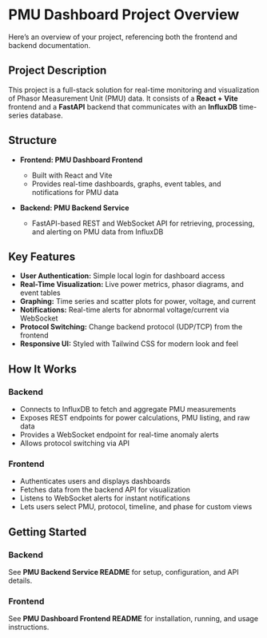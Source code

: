 
# PMU Dashboard Project Overview

Here’s an overview of your project, referencing both the frontend and backend documentation.

## Project Description

This project is a full-stack solution for real-time monitoring and visualization of Phasor Measurement Unit (PMU) data. It consists of a **React + Vite** frontend and a **FastAPI** backend that communicates with an **InfluxDB** time-series database.

## Structure

- **Frontend: PMU Dashboard Frontend**
  - Built with React and Vite
  - Provides real-time dashboards, graphs, event tables, and notifications for PMU data

- **Backend: PMU Backend Service**
  - FastAPI-based REST and WebSocket API for retrieving, processing, and alerting on PMU data from InfluxDB

## Key Features

- **User Authentication:** Simple local login for dashboard access
- **Real-Time Visualization:** Live power metrics, phasor diagrams, and event tables
- **Graphing:** Time series and scatter plots for power, voltage, and current
- **Notifications:** Real-time alerts for abnormal voltage/current via WebSocket
- **Protocol Switching:** Change backend protocol (UDP/TCP) from the frontend
- **Responsive UI:** Styled with Tailwind CSS for modern look and feel

## How It Works

### Backend

- Connects to InfluxDB to fetch and aggregate PMU measurements
- Exposes REST endpoints for power calculations, PMU listing, and raw data
- Provides a WebSocket endpoint for real-time anomaly alerts
- Allows protocol switching via API

### Frontend

- Authenticates users and displays dashboards
- Fetches data from the backend API for visualization
- Listens to WebSocket alerts for instant notifications
- Lets users select PMU, protocol, timeline, and phase for custom views

## Getting Started

### Backend

See **PMU Backend Service README** for setup, configuration, and API details.

### Frontend

See **PMU Dashboard Frontend README** for installation, running, and usage instructions.